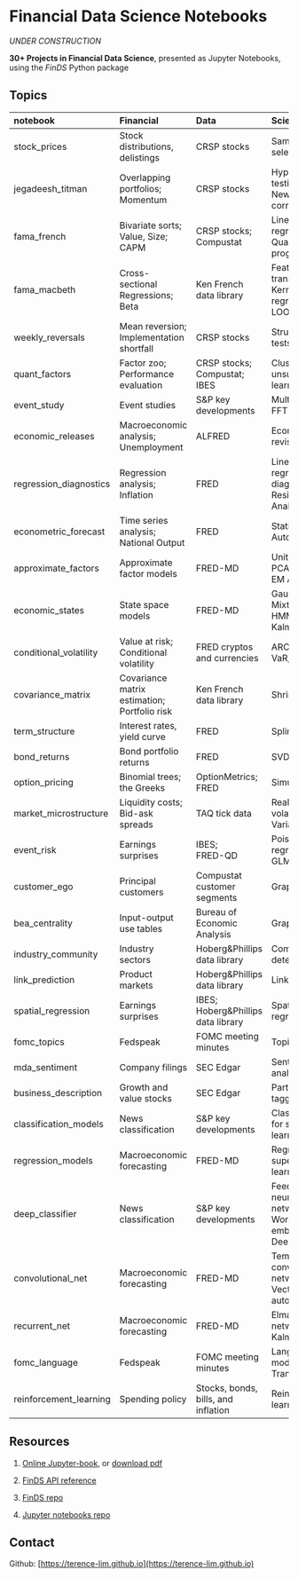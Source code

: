 # Financial Data Science Notebooks

_UNDER CONSTRUCTION_


__30+ Projects in Financial Data Science__, presented as Jupyter Notebooks, using the _FinDS_ Python package



## Topics


| notebook | Financial | Data | Science |
|:--|:--|:--|:--|
| stock_prices | Stock distributions, delistings | CRSP stocks | Sample selection |
| jegadeesh_titman | Overlapping portfolios; <br> Momentum | CRSP stocks | Hypothesis testing; <br> Newey-West correction |
| fama_french | Bivariate sorts;  <br> Value, Size;  <br> CAPM | CRSP stocks;  <br> Compustat |  Linear regression; <br> Quadratic programming |
| fama_macbeth | Cross-sectional Regressions; <br> Beta | Ken French data library | Feature transformations; <br> Kernel regression, LOOCV |
| weekly_reversals | Mean reversion; <br> Implementation shortfall | CRSP stocks | Structural break tests |
| quant_factors | Factor zoo; <br> Performance evaluation | CRSP stocks; <br> Compustat; IBES | Clustering for unsupervised learning |
| event_study | Event studies | S&P key developments | Multiple testing; <br> FFT |
| economic_releases |  Macroeconomic analysis; <br> Unemployment | ALFRED | Economic data revisions |
| regression_diagnostics | Regression analysis; <br> Inflation | FRED | Linear regression diagnostics; <br> Residual Analysis |
| econometric_forecast | Time series analysis; <br> National Output | FRED | Stationarity, Autocorrelation |
| approximate_factors | Approximate factor models | FRED-MD | Unit Root; <br> PCA; <br> EM Algorithm |
| economic_states | State space models | FRED-MD | Gaussian Mixture; <br> HMM; <br> Kalman Filter |
| conditional_volatility | Value at risk; <br> Conditional volatility | FRED cryptos and currencies | ARCH, GARCH; <br> VaR, TVaR |
| covariance_matrix | Covariance matrix estimation; <br> Portfolio risk | Ken French data library | Shrinkage |
| term_structure | Interest rates, yield curve | FRED | Splines, PCA |
| bond_returns | Bond portfolio returns | FRED | SVD |
| option_pricing | Binomial trees; <br> the Greeks | OptionMetrics; <br> FRED | Simulations |
| market_microstructure | Liquidity costs; <br> Bid-ask spreads | TAQ tick data | Realized volatility; Variance ratio |
| event_risk | Earnings surprises | IBES; <br>  FRED-QD | Poisson regression; <br> GLM's |
| customer_ego | Principal customers | Compustat customer segments | Graph Networks |
| bea_centrality | Input-output use tables | Bureau of Economic Analysis | Graph centrality |
| industry_community | Industry sectors | Hoberg&Phillips data library | Community detection |
| link_prediction | Product markets | Hoberg&Phillips data library | Links prediction |
| spatial_regression | Earnings surprises | IBES; <br> Hoberg&Phillips data library | Spatial regression |
| fomc_topics | Fedspeak | FOMC meeting minutes | Topic modelling |
| mda_sentiment | Company filings | SEC Edgar | Sentiment analysis |
| business_description | Growth and value stocks | SEC Edgar | Part-of-speech tagging |
| classification_models | News classification | S&P key developments | Classification for supervised learning |
| regression_models | Macroeconomic forecasting | FRED-MD | Regression for supervised learning |
| deep_classifier | News classification | S&P key developments | Feedforward neural networks; <br> Word embeddings; <br> Deep averaging |
| convolutional_net | Macroeconomic forecasting | FRED-MD | Temporal convolutional networks; <br> Vector autoregression |
| recurrent_net | Macroeconomic forecasting | FRED-MD | Elman recurrent networks; <br> Kalman filter |
| fomc_language | Fedspeak | FOMC meeting minutes | Language modelling; <br> Transformers |
| reinforcement_learning | Spending policy | Stocks, bonds, bills, and inflation | Reinforcement learning |


## Resources

1. [Online Jupyter-book](https://terence-lim.github.io/data-science-notebooks/), or [download pdf](https://terence-lim.github.io/notes/data-science-notebooks.pdf)

2. [FinDS API reference](https://terence-lim.github.io/financial-data-science/)

3. [FinDS repo](https://github.com/terence-lim/finds)

4. [Jupyter notebooks repo](https://github.com/terence-lim/finds-notebooks)


## Contact

Github: [https://terence-lim.github.io](https://terence-lim.github.io)



